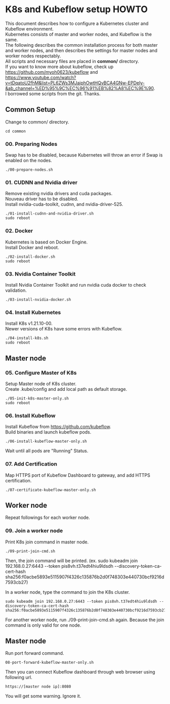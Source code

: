 # K8s and Kubeflow setup HOWTO
This document describes how to configure a Kubernetes cluster and Kubeflow environment.  
Kubernetes consists of master and worker nodes, and Kubeflow is the same.  
The following describes the common installation process for both master and worker nodes, and then describes the settings for master nodes and worker nodes respectably.  
All scripts and necessary files are placed in **common/** directory.  
If you want to know more about kubeflow, check up   https://github.com/myoh0623/kubeflow   and   https://www.youtube.com/watch?v=tDqatoU2fhM&list=PL6ZWs3MJaiphOwtHQvBCA4GNw-EPDely-&ab_channel=%ED%95%9C%EC%96%91%EB%82%A8%EC%9E%90.  
I borrowed some scripts from the git. Thanks.  

## Common Setup
Change to common/ directory.
```
cd common
```
### 00. Preparing Nodes
Swap has to be disabled, because Kubernetes will throw an error if Swap is enabled on the nodes.
```
./00-prepare-nodes.sh
```
### 01. CUDNN and Nvidia driver
Remove existing nvidia drivers and cuda packages.  
Nouveau driver has to be disabled.  
Install nvidia-cuda-toolkit, cudnn, and nvidia-driver-525.
```
./01-install-cudnn-and-nvidia-driver.sh
sudo reboot
```
### 02. Docker
Kubernetes is based on Docker Engine.  
Install Docker and reboot.
```
./02-install-docker.sh
sudo reboot
```
### 03. Nvidia Container Toolkit
Install Nvidia Container Toolkit and run nvidia cuda docker to check validation.
```
./03-install-nvidia-docker.sh
```
### 04. Install Kubernetes
Install K8s v1.21.10-00.  
Newer versions of K8s have some errors with Kubeflow.
```
./04-install-k8s.sh
sudo reboot
```
## Master node
### 05. Configure Master of K8s
Setup Master node of K8s cluster.  
Create .kube/config and add local path as default storage.
```
./05-init-k8s-master-only.sh
sudo reboot
```
### 06. Install Kubeflow
Install Kubeflow from https://github.com/kubeflow.  
Build binaries and launch kubeflow pods.
```
./06-install-kubeflow-master-only.sh
```
Wait until all pods are "Running" Status.
### 07. Add Certification
Map HTTPS port of Kubeflow Dashboard to gateway, and add HTTPS certification.
```
./07-certificate-kubeflow-master-only.sh
```

## Worker node
Repeat followings for each worker node.
### 09. Join a worker node
Print K8s join command in master node.
```
./09-print-join-cmd.sh
```
Then, the join command will be printed. (ex. sudo kubeadm join 192.168.0.27:6443 --token pis8vh.t37edt4hiu9ldsdh --discovery-token-ca-cert-hash sha256:f0acbe5893e5115907f4326c135876b2d0f748303e440730bcf9216d7593cb27)

In a worker node, type the command to join the K8s cluster.
```
sudo kubeadm join 192.168.0.27:6443 --token pis8vh.t37edt4hiu9ldsdh --discovery-token-ca-cert-hash sha256:f0acbe5893e5115907f4326c135876b2d0f748303e440730bcf9216d7593cb27
```

For another worker node, run ./09-print-join-cmd.sh again. Because the join command is only valid for one node.  

## Master node
Run port forward command.
```
08-port-forward-kubeflow-master-only.sh
```
Then you can connect Kubeflow dashboard through web browser using following url.  
```
https://[master node ip]:8080
```
You will get some warning. Ignore it.  
